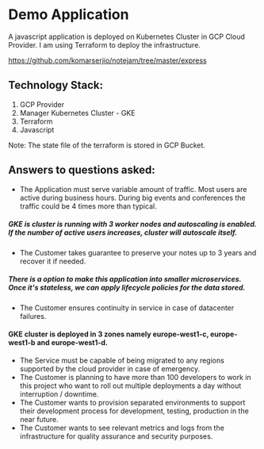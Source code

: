 # Demo Application

A javascript application is deployed on Kubernetes Cluster in GCP Cloud Provider. I am using Terraform to deploy the infrastructure.

https://github.com/komarserjio/notejam/tree/master/express

## Technology Stack:

1. GCP Provider
2. Manager Kubernetes Cluster - GKE
3. Terraform
4. Javascript

Note: The state file of the terraform is stored in GCP Bucket.

## Answers to questions asked:

* The Application must serve variable amount of traffic. Most users are active during business hours. During big
events and conferences the traffic could be 4 times more than typical.

##### GKE is cluster is running with 3 worker nodes and autoscaling is enabled. If the number of active users increases, cluster will autoscale itself.

* The Customer takes guarantee to preserve your notes up to 3 years and recover it if needed.

##### There is a option to make this application into smaller microservices. Once it's stateless, we can apply lifecycle policies for the data stored.

* The Customer ensures continuity in service in case of datacenter failures.

#### GKE cluster is deployed in 3 zones namely europe-west1-c, europe-west1-b and europe-west1-d.

* The Service must be capable of being migrated to any regions supported by the cloud provider in case of
emergency.
* The Customer is planning to have more than 100 developers to work in this project who want to roll out multiple
deployments a day without interruption / downtime.
* The Customer wants to provision separated environments to support their development process for development,
testing, production in the near future.
* The Customer wants to see relevant metrics and logs from the infrastructure for quality assurance and security
purposes.
